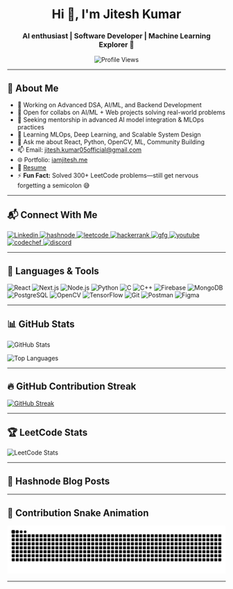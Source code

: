 <h1 align="center">Hi 👋, I'm Jitesh Kumar</h1>
<h3 align="center">AI enthusiast | Software Developer | Machine Learning Explorer 🚀</h3>

<p align="center">
  <img src="https://komarev.com/ghpvc/?username=JITESH-KUMAR05&label=Profile%20views&color=0e75b6&style=flat" alt="Profile Views" />
</p>

---

## 🚀 About Me

- 🔭 Working on Advanced DSA, AI/ML, and Backend Development
- 👯 Open for collabs on AI/ML + Web projects solving real-world problems
- 🤝 Seeking mentorship in advanced AI model integration & MLOps practices
- 🌱 Learning MLOps, Deep Learning, and Scalable System Design
- 💬 Ask me about React, Python, OpenCV, ML, Community Building
- 📫 Email: [jitesh.kumar05official@gmail.com](mailto:jitesh.kumar05official@gmail.com)
- 🌐 Portfolio: [iamjitesh.me](https://www.iamjitesh.me)
- 📄 [Resume](https://drive.google.com/file/d/134EHN98LYTti0N4uxZ5J_u9r7LXTt_M_/view)
- ⚡ **Fun Fact:** Solved 300+ LeetCode problems—still get nervous forgetting a semicolon 😅

---

## 📬 Connect With Me

<p align="left">
  <a href="https://linkedin.com/in/jiteshkumar05" target="_blank">
    <img src="https://raw.githubusercontent.com/rahuldkjain/github-profile-readme-generator/master/src/images/icons/Social/linked-in-alt.svg" alt="Linkedin" height="30" width="40" />
  </a>
  <a href="https://hashnode.com/@jitesh05" target="_blank">
    <img src="https://cdn.jsdelivr.net/gh/simple-icons/simple-icons/icons/hashnode.svg" alt="hashnode" height="30" width="40" />
  </a>
  <a href="https://leetcode.com/u/jitesh_kumar05" target="_blank">
    <img src="https://raw.githubusercontent.com/rahuldkjain/github-profile-readme-generator/master/src/images/icons/Social/leet-code.svg" alt="leetcode" height="30" width="40" />
  </a>
  <a href="https://www.hackerrank.com/jitesh_kumar05o1" target="_blank">
    <img src="https://raw.githubusercontent.com/rahuldkjain/github-profile-readme-generator/master/src/images/icons/Social/hackerrank.svg" alt="hackerrank" height="30" width="40" />
  </a>
  <a href="https://www.geeksforgeeks.org/user/jiteshkumarp9as/" target="_blank">
    <img src="https://raw.githubusercontent.com/rahuldkjain/github-profile-readme-generator/master/src/images/icons/Social/geeks-for-geeks.svg" alt="gfg" height="30" width="40" />
  </a>
  <a href="https://www.youtube.com/@jiteshiscreator" target="_blank">
    <img src="https://raw.githubusercontent.com/rahuldkjain/github-profile-readme-generator/master/src/images/icons/Social/youtube.svg" alt="youtube" height="30" width="40" />
  </a>
  <a href="https://www.codechef.com/users/jitesh_kumar05" target="_blank">
    <img src="https://img.icons8.com/plasticine/512/codechef.png" alt="codechef" height="30" width="40" />
  </a>
  <a href="https://discord.gg/jk05_" target="_blank">
    <img src="https://raw.githubusercontent.com/rahuldkjain/github-profile-readme-generator/master/src/images/icons/Social/discord.svg" alt="discord" height="30" width="40" />
  </a>
</p>

---

## 🧰 Languages & Tools

<p align="left">
  <img src="https://cdn.jsdelivr.net/gh/devicons/devicon/icons/react/react-original.svg" width="40" alt="React"/>
  <img src="https://cdn.jsdelivr.net/gh/devicons/devicon/icons/nextjs/nextjs-original.svg" width="40" alt="Next.js"/>
  <img src="https://cdn.jsdelivr.net/gh/devicons/devicon/icons/nodejs/nodejs-original.svg" width="40" alt="Node.js"/>
  <img src="https://cdn.jsdelivr.net/gh/devicons/devicon/icons/python/python-original.svg" width="40" alt="Python"/>
  <img src="https://cdn.jsdelivr.net/gh/devicons/devicon/icons/c/c-original.svg" width="40" alt="C"/>
  <img src="https://cdn.jsdelivr.net/gh/devicons/devicon/icons/cplusplus/cplusplus-original.svg" width="40" alt="C++"/>
  <img src="https://cdn.jsdelivr.net/gh/devicons/devicon/icons/firebase/firebase-plain.svg" width="40" alt="Firebase"/>
  <img src="https://cdn.jsdelivr.net/gh/devicons/devicon/icons/mongodb/mongodb-original.svg" width="40" alt="MongoDB"/>
  <img src="https://cdn.jsdelivr.net/gh/devicons/devicon/icons/postgresql/postgresql-original.svg" width="40" alt="PostgreSQL"/>
  <img src="https://cdn.jsdelivr.net/gh/devicons/devicon/icons/opencv/opencv-original.svg" width="40" alt="OpenCV"/>
  <img src="https://cdn.jsdelivr.net/gh/devicons/devicon/icons/tensorflow/tensorflow-original.svg" width="40" alt="TensorFlow"/>
  <img src="https://cdn.jsdelivr.net/gh/devicons/devicon/icons/git/git-original.svg" width="40" alt="Git"/>
  <img src="https://cdn.jsdelivr.net/gh/devicons/devicon/icons/postman/postman-original.svg" width="40" alt="Postman"/>
  <img src="https://cdn.jsdelivr.net/gh/devicons/devicon/icons/figma/figma-original.svg" width="40" alt="Figma"/>
</p>

---

## 📊 GitHub Stats

![GitHub Stats](https://github-readme-stats.vercel.app/api?username=JITESH-KUMAR05&show_icons=true&theme=tokyonight&count_private=true&cache_seconds=1800)

![Top Languages](https://github-readme-stats.vercel.app/api/top-langs/?username=JITESH-KUMAR05&layout=compact&theme=tokyonight&cache_seconds=1800)

---

## 🔥 GitHub Contribution Streak

[![GitHub Streak](https://streak-stats.demolab.com/?user=JITESH-KUMAR05&theme=tokyonight&cache_seconds=1800)](https://git.io/streak-stats)

---

## 🏆 LeetCode Stats

![LeetCode Stats](https://leetcode-status.vercel.app/api/card/jitesh_kumar05?theme=gradient&logo=true&custom_title=Jitesh%20Kumar)

---

## 📝 Hashnode Blog Posts

<!-- HASHNODE:START -->
<!-- HASHNODE:END -->

<!-- *(To display latest Hashnode posts automatically, set up the "blog-post-workflow" GitHub Action in the `.github/workflows` folder, using your Hashnode RSS as described [here](https://blog.albertobonacina.com/how-to-add-hasnode-blog-list-on-github-profile-page).)* -->

---

## 🐍 Contribution Snake Animation

<p align="center">
  <img src="https://github.com/JITESH-KUMAR05/JITESH-KUMAR05/blob/output/github-contribution-grid-snake.svg" alt="Snake animation" />
</p>

---

